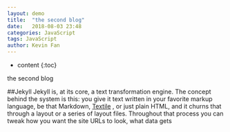 ```yaml
---
layout: demo
title:  "the second blog"
date:   2018-08-03 23:48
categories: JavaScript
tags: JavaScript 
author: Kevin Fan
---
```


* content
{:toc}

the second blog
<!-- more -->
##Jekyll
Jekyll is, at its core, a text transformation engine. The concept behind the system is this: you give it text written in 
your favorite markup language, be that Markdown, [Textile](https://github.com/jekyll/jekyll-textile-converter) , or just plain HTML, and it churns that through a layout or 
a series of layout files. Throughout that process you can tweak how you want the site URLs to look, what data gets